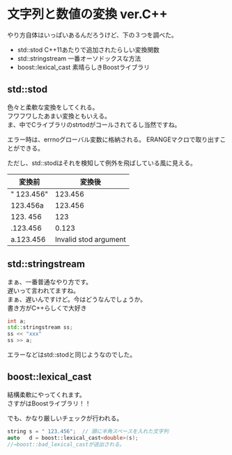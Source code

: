# 文字列と数値の変換 ver.C++

やり方自体はいっぱいあるんだろうけど、下の３つを調べた。  

- std::stod
  C++11あたりで追加されたらしい変換関数
- std::stringstream
  一番オーソドックスな方法
- boost::lexical_cast
  素晴らしきBoostライブラリ

## std::stod
色々と柔軟な変換をしてくれる。  
フワフワしたあまい変換ともいえる。  
ま、中でCライブラリのstrtodがコールされてるし当然ですね。  
  
エラー時は、errnoグローバル変数に格納される。
ERANGEマクロで取り出すことができる。
  
ただし、std::stodはそれを検知して例外を飛ばしている風に見える。  

| 変換前 | 変換後 |
|---|---|
| " 123.456" | 123.456 |
| 123.456a | 123.456 |
| 123. 456 | 123 |
| .123.456 | 0.123 |
| a.123.456 | Invalid stod argument |


## std::stringstream
まぁ、一番普通なやり方です。  
遅いって言われてますね。  
まぁ、遅いんですけど。今はどうなんでしょうか。  
書き方がC++らしくで大好き  

```c++
int a;
std::stringstream ss;
ss << "xxx"
ss >> a;
```

エラーなどはstd::stodと同じようなのでした。


## boost::lexical_cast
結構柔軟にやってくれます。  
さすがはBoostライブラリ！！  

でも、かなり厳しいチェックが行われる。  

```c++
string s = " 123.456";  // 頭に半角スペースを入れた文字列  
auto   d = boost::lexical_cast<double>(s);  
//→boost::bad_lexical_castが送出される。  
```
